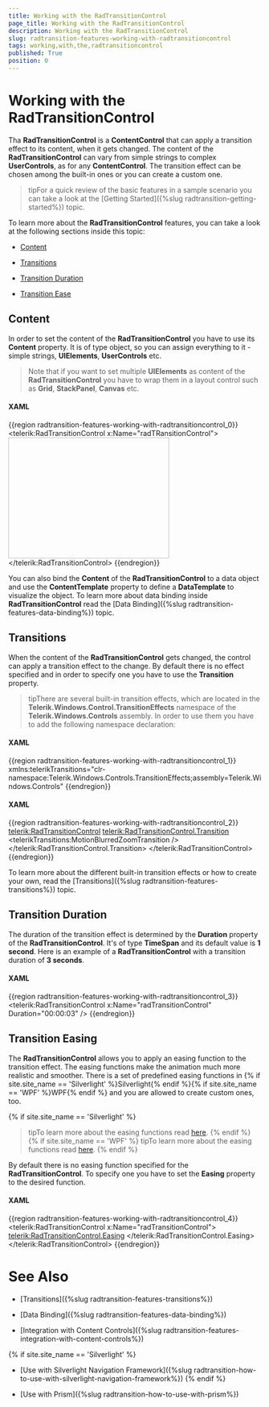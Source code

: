 ```yaml
---
title: Working with the RadTransitionControl
page_title: Working with the RadTransitionControl
description: Working with the RadTransitionControl
slug: radtransition-features-working-with-radtransitioncontrol
tags: working,with,the,radtransitioncontrol
published: True
position: 0
---
```


# Working with the RadTransitionControl

Tha __RadTransitionControl__ is a __ContentControl__ that can apply a transition effect to its content, when it gets changed. The content of the __RadTransitionControl__ can vary from simple strings to complex __UserControls__, as for any __ContentControl__. The transition effect can be chosen among the built-in ones or you can create a custom one.

>tipFor a quick review of the basic features in a sample scenario you can take a look at the [Getting Started]({%slug radtransition-getting-started%}) topic.

To learn more about the __RadTransitionControl__ features, you can take a look at the following sections inside this topic:

* [Content](#content)

* [Transitions](#transitions)

* [Transition Duration](#transition-duration)

* [Transition Ease](#transition-easing)

## Content

In order to set the content of the __RadTransitionControl__ you have to use its __Content__ property. It is of type object, so you can assign everything to it - simple strings, __UIElements__, __UserControls__ etc.

>Note that if you want to set multiple __UIElements__ as content of the __RadTransitionControl__ you have to wrap them in a layout control such as __Grid__, __StackPanel__, __Canvas__ etc.

#### __XAML__

{{region radtransition-features-working-with-radtransitioncontrol_0}}
	<telerik:RadTransitionControl x:Name="radTRansitionControl">
	    <Image Source="/Silverlight.Help.RadTransitionControlSamples;component/Demos/Images/Koala.jpg"
	            Stretch="Uniform"
	            Width="320"
	            Height="240" />
	</telerik:RadTransitionControl>
{{endregion}}

You can also bind the __Content__ of the __RadTransitionControl__ to a data object and use the __ContentTemplate__ property to define a __DataTemplate__ to visualize the object. To learn more about data binding inside __RadTransitionControl__ read the [Data Binding]({%slug radtransition-features-data-binding%}) topic.

## Transitions

When the content of the __RadTransitionControl__ gets changed, the control can apply a transition effect to the change. By default there is no effect specified and in order to specify one you have to use the __Transition__ property.

>tipThere are several built-in transition effects, which are located in the __Telerik.Windows.Control.TransitionEffects__ namespace of the __Telerik.Windows.Controls__ assembly. In order to use them you have to add the following namespace declaration:

#### __XAML__

{{region radtransition-features-working-with-radtransitioncontrol_1}}
	xmlns:telerikTransitions="clr-namespace:Telerik.Windows.Controls.TransitionEffects;assembly=Telerik.Windows.Controls"
{{endregion}}

#### __XAML__

{{region radtransition-features-working-with-radtransitioncontrol_2}}
	<telerik:RadTransitionControl>
	    <telerik:RadTransitionControl.Transition>
	        <telerikTransitions:MotionBlurredZoomTransition />
	    </telerik:RadTransitionControl.Transition>
	</telerik:RadTransitionControl>
{{endregion}}

To learn more about the different built-in transition effects or how to create your own, read the [Transitions]({%slug radtransition-features-transitions%}) topic.

## Transition Duration

The duration of the transition effect is determined by the __Duration__ property of the __RadTransitionControl__. It's of type __TimeSpan__ and its default value is __1 second__. Here is an example of a __RadTransitionControl__ with a transition duration of __3 seconds__.

#### __XAML__

{{region radtransition-features-working-with-radtransitioncontrol_3}}
	<telerik:RadTransitionControl x:Name="radTransitionControl" Duration="00:00:03" />
{{endregion}}

## Transition Easing

The __RadTransitionControl__ allows you to apply an easing function to the transition effect. The easing functions make the animation much more realistic and smoother. There is a set of predefined easing functions in {% if site.site_name == 'Silverlight' %}Silverlight{% endif %}{% if site.site_name == 'WPF' %}WPF{% endif %} and you are allowed to create custom ones, too.

{% if site.site_name == 'Silverlight' %}
>tipTo learn more about the easing functions read [here](http://msdn.microsoft.com/en-us/library/cc189019%28VS.95%29.aspx#easing_functions).
{% endif %}
{% if site.site_name == 'WPF' %}
>tipTo learn more about the easing functions read [here](http://msdn.microsoft.com/en-us/library/ee308751%28v=VS.100%29.aspx).
{% endif %}

By default there is no easing function specified for the __RadTransitionControl__. To specify one you have to set the __Easing__ property to the desired function.

#### __XAML__

{{region radtransition-features-working-with-radtransitioncontrol_4}}
	<telerik:RadTransitionControl x:Name="radTransitionControl">
	    <telerik:RadTransitionControl.Easing>
	        <BackEase EasingMode="EaseInOut" Amplitude="0.5" />
	    </telerik:RadTransitionControl.Easing>
	</telerik:RadTransitionControl>
{{endregion}}

# See Also

 * [Transitions]({%slug radtransition-features-transitions%})

 * [Data Binding]({%slug radtransition-features-data-binding%})

 * [Integration with Content Controls]({%slug radtransition-features-integration-with-content-controls%})

{% if site.site_name == 'Silverlight' %}
 * [Use with Silverlight Navigation Framework]({%slug radtransition-how-to-use-with-silverlight-navigation-framework%})
{% endif %}

 * [Use with Prism]({%slug radtransition-how-to-use-with-prism%})

